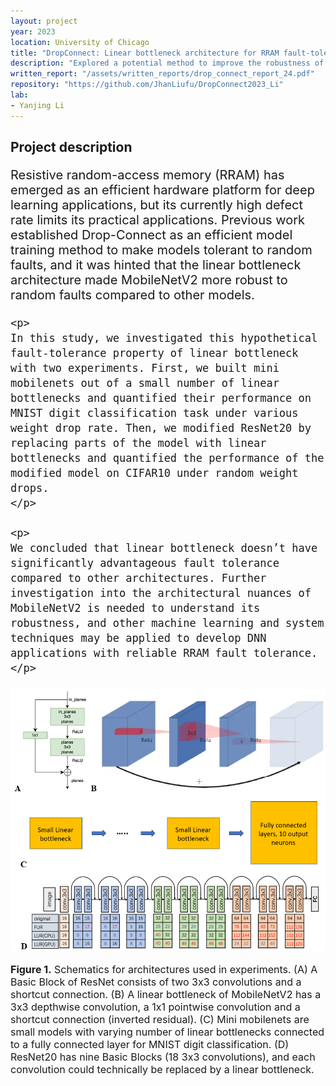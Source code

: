 ```yaml
---
layout: project
year: 2023
location: University of Chicago
title: "DropConnect: Linear bottleneck architecture for RRAM fault-tolerant deep learning"
description: "Explored a potential method to improve the robustness of deep learning models against the hardware faults on RRAM accelerator."
written_report: "/assets/written_reports/drop_connect_report_24.pdf"
repository: "https://github.com/JhanLiufu/DropConnect2023_Li"
lab: 
- Yanjing Li
---
```

## Project description
<div style="font-size: 20px;">
    <p>
    Resistive random-access memory (RRAM) has emerged as an efficient hardware
    platform for deep learning applications, but its currently high defect rate limits its practical
    applications. Previous work established Drop-Connect as an efficient model training method to
    make models tolerant to random faults, and it was hinted that the linear bottleneck architecture
    made MobileNetV2 more robust to random faults compared to other models.
    </p> 

    <p>
    In this study, we investigated this hypothetical fault-tolerance property of linear bottleneck with two experiments. First, we built mini mobilenets out of a small number of linear bottlenecks and quantified their performance on MNIST digit classification task under various weight drop rate. Then, we modified ResNet20 by replacing parts of the model with linear bottlenecks and quantified the performance of the modified model on CIFAR10 under random weight drops. 
    </p>

    <p>
    We concluded that linear bottleneck doesn’t have significantly advantageous fault tolerance compared to other architectures. Further investigation into the architectural nuances of MobileNetV2 is needed to understand its robustness, and other machine learning and system techniques may be applied to develop DNN applications with reliable RRAM fault tolerance.
    </p>
</div>

<div align="center">
    <img src="/assets/images/dropconnect_graphical_abstract.png" alt="Example Image" width="800"/>
    <p style="text-align: left; font-size: 16px;">
        <strong>Figure 1.</strong> Schematics for architectures used in experiments. (A) A Basic Block of ResNet consists of two 3x3 convolutions and a shortcut connection. (B) A linear bottleneck of MobileNetV2 has a 3x3 depthwise convolution, a 1x1 pointwise convolution and a shortcut connection (inverted residual). (C) Mini mobilenets are small models with varying number of linear bottlenecks connected to a fully connected layer for MNIST digit classification. (D) ResNet20 has nine Basic Blocks (18 3x3 convolutions), and each convolution could technically be replaced by a linear bottleneck.   
    </p>
<div>